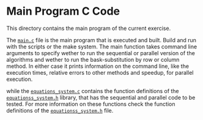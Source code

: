 # Main Program C Code

This directory contains the main program of the current exercise.

The [`main.c`](./main.c) file is the main program that is executed and built. Build and run with the scripts or the make system. The main function takes command line arguments to specify wether to run the sequential or parallel version of the algorithms and wether to run the bask-substitution by row or column method. In either case it prints information on the command line, like the execution times, relative errors to other methods and speedup, for parallel execution.

while the [`equations_system.c`](./equations_system.c) contains the function definitions of the [`equationss_system.h`](../inc/equations_system.h) library,
that has the sequential and parallel code to be tested. For more information on these functions check the function definitions of the [`equationss_system.h`](../inc/equations_system.h) file.